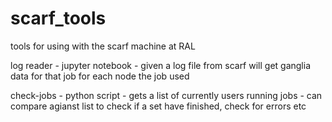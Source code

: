 # scarf_tools
tools for using with the scarf machine at RAL


log reader - jupyter notebook - given a log file from scarf will get ganglia data for that job for each node the job used

check-jobs - python script - gets a list of currently users running jobs - can compare agianst list to check if a set have finished, check for errors etc

